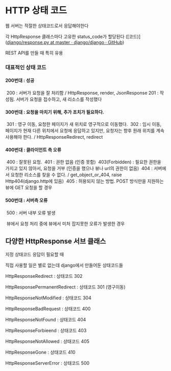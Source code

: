 # HTTP 상태 코드

웹 서버는 적절한 상태코드로서 응답해야한다

각 HttpResponse 클래스마다 고유한 status_code가 할당된다 ([코드)]([django/response.py at master · django/django · GitHub](https://github.com/django/django/blob/master/django/http/response.py))

REST API를 만들 때 특히 유용



### 대표적인 상태 코드

#### 200번대 : 성공

​	200 : 서버가 요청을 잘 처리함 / HttpResponse, render, JsonResponse
​	201 : 작성됨. 서버가 요청을 접수하고, 새 리소스를 작성했다

#### 300번대 : 요청을 마치기 위해, 추가 조치가 필요하다.

​	301 : 영구 이동, 요청한 페이지가 새 위치로 영구적으로 이동했다.
​	302 : 임시 이동, 페이지가 현재 다른 위치에서 요청에 응답하고 있지만, 요청자는 향후 원래 위치를 계속 사용해야 한다. /  HttpResponseRedirect, redirect

#### 400번대 : 클라이언트 측 오류

​	400 : 잘못된 요청.
​	401 : 권한 없음 (인증 못함)
​	403(Forbidden) : 필요한 권한을 가지고 있지 않아서, 요청을 거부 (인증을 했으나 뷰나 url의 권한이 없음)
​	404 : 서버에서 요청한 리소스를 찾을 수 없다. / get_object_or_404, raise Http404(django.http에 있음)
​	405 : 허용되지 않는 방법. POST 방식만을 지원하는 뷰에 GET 요청을 할 경우

#### 500번대 : 서버측 오류

​	500 : 서버 내부 오류 발생

​	뷰에서 요청 처리 중에 뷰에서 미처 잡지못한 오류가 발생한 경우



## 다양한 HttpResponse 서브 클래스

지정 상태코드 응답이 필요할 때

직접 사용할 일은 별로 없는데 django에서 만들어둔 상태코드들

HttpResponseRedirect : 상태코드 302

HttpResponsePermanentRedirect : 상태코드 301 (영구이동)

HttpResponseNotModified : 상태코드 304

HttpResponseBadRequest : 상태코드 400

HttpResponseNotFound : 상태코드 404

HttpResponseForbieend : 상태코드 403

HttpResponseNotAllowed : 상태코드 405

HttpResponseGone : 상태코드 410

HttpResponseServerError : 상태코드 500